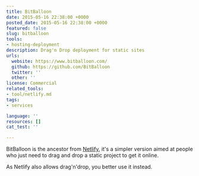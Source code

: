 ```yaml
---
title: BitBalloon
date: 2015-05-16 22:38:00 +0000
posted_date: 2015-05-16 22:38:00 +0000
featured: false
slug: bitballoon
tools:
- hosting-deployment
description: Drag'n Drop deployment for static sites
urls:
  website: https://www.bitballoon.com/
  github: https://github.com/BitBalloon
  twitter: ''
  other: ''
license: Commercial
related_tools:
- tool/netlify.md
tags:
- services

language: ''
resources: []
cat_test: ''

---
```

BitBalloon is the ancestor from [Netlify](/tool/netlify/), it's a simpler version aimed at people who just need to drag and drop a static project to get it online. 

As Netlify also allows drag'n'drop, you better use it instead.